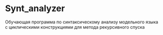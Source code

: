 # Synt_analyzer
Обучающая программа по синтаксическому анализу модельного языка с циклическими конструкциями для метода рекурсивного спуска
